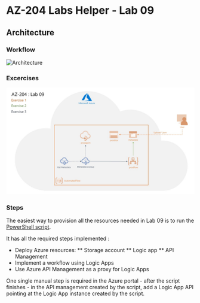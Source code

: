 # AZ-204 Labs Helper - Lab 09

## Architecture
### Workflow
![Architecture](/images/labs/gif/lab09.gif)

### Excercises
![Exercises](/images/labs/jpg/lab09.jpg)


### Steps
The easiest way to provision all the resources needed in Lab 09 is to run the [PowerShell script](deployment-script-lab09.ps1).

It has all the required steps implemented :
* Deploy Azure resources:
** Storage account
** Logic app
** API Management
* Implement a workflow using Logic Apps
* Use Azure API Management as a proxy for Logic Apps

One single manual step is required in the Azure portal - after the script finishes - in the API management created by the script, add a Logic App API pointing at the Logic App instance created by the script.
